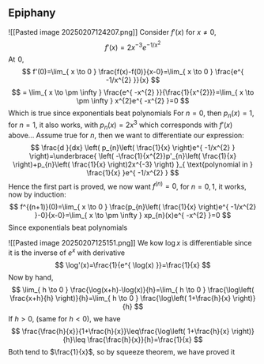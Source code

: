 

## Epiphany
![[Pasted image 20250207124207.png]]
Consider $f'(x)$ for $x\neq 0$,
$$
f'(x)=2x^{-3}e^{ -1/x^{2} }
$$
At $\hspace{0pt}0$,
$$
f'(0)=\lim_{ x \to 0 }  \frac{f(x)-f(0)}{x-0}=\lim_{ x \to 0 } \frac{e^{ -1/x^{2} }}{x}
$$
$$
= \lim_{ x \to \pm \infty }  \frac{e^{ -x^{2} }}{\frac{1}{x^{2}}}=\lim_{ x \to \pm \infty } x^{2}e^{ -x^{2} }=0
$$
Which is true since exponentials beat polynomials
For $n=0$, then $p_{n}(x)=1$, for $n=1$, it also works, with $p_{n}(x)=2x^{3}$ which corresponds with $f'(x)$ above...
Assume true for $n$, then we want to differentiate our expression:
$$
\frac{d }{dx} \left( p_{n}\left( \frac{1}{x} \right)e^{ -1/x^{2} } \right)=\underbrace{ \left( -\frac{1}{x^{2}}p'_{n}\left( \frac{1}{x} \right)+p_{n}\left( \frac{1}{x} \right)2x^{-3} \right) }_{ \text{polynomial in }  \frac{1}{x} }e^{ -1/x^{2} }
$$
Hence the first part is proved, we now want $f^{(n)}=0$, for $n=0,1$, it works, now by induction:
$$
f^{(n+1)}(0)=\lim_{ x \to 0 }  \frac{p_{n}\left( \frac{1}{x} \right)e^{ -1/x^{2} }-0}{x-0}=\lim_{ x \to \pm \infty } xp_{n}(x)e^{ -x^{2} }=0
$$
Since exponentials beat polynomials

![[Pasted image 20250207125151.png]]
We kow $\log x$ is differentiable since it is the inverse of $e^{ x }$ with derivative
$$
\log'(x)=\frac{1}{e^{ \log(x) }}=\frac{1}{x}
$$
Now by hand,
$$
\lim_{ h \to 0 } \frac{\log(x+h)-\log(x)}{h}=\lim_{ h \to 0 } \frac{\log\left( \frac{x+h}{h} \right)}{h}=\lim_{ h \to 0 }  \frac{\log\left( 1+\frac{h}{x} \right)}{h}
$$
If $h>0$, (same for $h<0$), we have
$$
 \frac{\frac{h}{x}}{1+\frac{h}{x}}\leq\frac{\log\left( 1+\frac{h}{x} \right)}{h}\leq \frac{\frac{h}{x}}{h}=\frac{1}{x}
$$
Both tend to $\frac{1}{x}$, so by squeeze theorem, we have proved it

